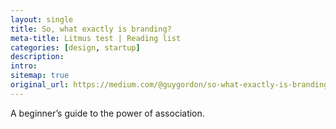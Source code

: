 ```yaml
---
layout: single
title: So, what exactly is branding?
meta-title: Litmus test | Reading list
categories: [design, startup]
description: 
intro: 
sitemap: true
original_url: https://medium.com/@guygordon/so-what-exactly-is-branding-244c753ad2cc#.jv49z4fd7
---
```


A beginner’s guide to the power of association.